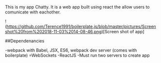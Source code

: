 This is my app Chatty. It is a web app built using react the allow users to comunicate with eachother.

!(https://github.com/Terence1991/boilerplate.js/blob/master/pictures/Screenshot%20from%202018-11-03%2014-08-46.png)[Screen shot of app]


##Dependenancies


-webpack with Babel, JSX, ES6, webpack dev server (comes with boilerplate)
=WebSockets 
-ReactJS
-Must run two servers to create app
